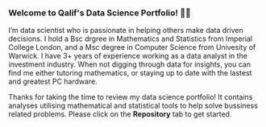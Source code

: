 ### Welcome to Qalif's Data Science Portfolio! 👋🏽
I’m data scientist who is passionate in helping others make data driven decisions. I hold a Bsc drgree in Mathematics and Statistics from Imperial College London, and  a Msc degree in Computer Science from Univesity of Warwick. I have 3+ years of experience working as a data analyst in the investment industry. When not digging through data for insights, you can find me either tutoring mathematics, or staying up to date with the lastest and greatest PC hardware.

Thanks for taking the time to review my data science portfolio! It contains analyses utilising mathematical and statistical tools to help solve bussiness related problems. Please click on the **Repository** tab to get started.


<!-- **Qalif-R/Qalif-R** is a ✨ _special_ ✨ repository because its `README.md` (this file) appears on your GitHub profile. -->
